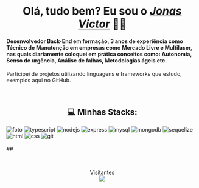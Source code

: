  <div>
   <h1 align="center">Olá, tudo bem? Eu sou o <a href="https://www.linkedin.com/in/jonas-paiva-23b172149/"><i>Jonas Victor</i></a> 🙋‍♂️</h1>                                      </div>
   
   #### Desenvolvedor Back-End em formação, 3 anos de experiência como Técnico de Manutenção em empresas como Mercado Livre e Multilaser, nas quais diariamente coloquei em prática conceitos como: Autonomia, Senso de urgência, Análise de falhas, Metodologias ágeis etc.
   Participei de projetos utilizando linguagens e frameworks que estudo, exemplos aqui no GitHub.

<br>

<div >
  <h2 align="center" >💻  Minhas Stacks:</H2>
<img src="https://img.shields.io/badge/JavaScript-323330?style=for-the-badge&logo=javascript&logoColor=F7DF1E" alt="foto">
<img src="https://img.shields.io/badge/TypeScript-007ACC?style=for-the-badge&logo=typescript&logoColor=white" alt="typescript">
<img src="https://img.shields.io/badge/Node.js-43853D?style=for-the-badge&logo=node.js&logoColor=white" alt="nodejs">
<img src="https://img.shields.io/badge/Express.js-404D59?style=for-the-badge" alt="express">  
<img src="https://img.shields.io/badge/MySQL-005C84?style=for-the-badge&logo=mysql&logoColor=white" alt="mysql">
 <img src="https://img.shields.io/badge/MongoDB-4EA94B?style=for-the-badge&logo=mongodb&logoColor=white" alt="mongodb">
  <img src="https://img.shields.io/badge/Sequelize-52B0E7?style=for-the-badge&logo=Sequelize&logoColor=white" alt="sequelize">
   <img src="https://img.shields.io/badge/HTML-239120?style=for-the-badge&logo=html5&logoColor=white" alt="html">
    <img src="https://img.shields.io/badge/CSS-239120?&style=for-the-badge&logo=css3&logoColor=white" alt="css">
     <img src="https://img.shields.io/badge/GIT-E44C30?style=for-the-badge&logo=git&logoColor=white" alt="git">
</div>
 
       
</div>
   
  
  
<br>  
 ##

 <br> <p align="center"> 
  Visitantes<br>
  <img src="https://profile-counter.glitch.me/Jonas-Victor950/count.svg" />
</p>
 
       
     
